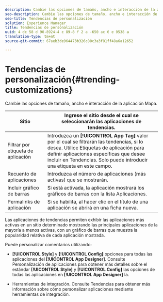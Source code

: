 ```yaml
---
description: Cambie las opciones de tamaño, ancho e interacción de la aplicación Mapa.
seo-description: Cambie las opciones de tamaño, ancho e interacción de la aplicación Mapa.
seo-title: Tendencias de personalización
solution: Experience Manager
title: Tendencias de personalización
uuid: 4 dc 58 d 90-8924-4 c 89-8 f 2 a -650 ac 6 e 0538 a
translation-type: tm+mt
source-git-commit: 67aeb3de964473b326c88c3a3f81ff48a6a12652

---
```



# Tendencias de personalización{#trending-customizations}

Cambie las opciones de tamaño, ancho e interacción de la aplicación Mapa.

| Sitio | Ingrese el sitio desde el cual se seleccionarán las aplicaciones de tendencias. |
|---|---|
| Filtrar por etiqueta de aplicación | Introduzca un **[!UICONTROL App Tag]** valor por el cual se filtrarán las tendencias, si lo desea. Utilice Etiquetas de aplicación para definir aplicaciones específicas que desee incluir en Tendencias. Solo puede introducir una etiqueta en este campo. |
| Recuento de aplicaciones | Introduzca el número de aplicaciones (más activas) que se mostrarán. |
| Incluir gráfico de barras | Si está activada, la aplicación mostrará los gráficos de barras con la lista Aplicaciones. |
| Permalinks de aplicación | Si se habilita, al hacer clic en el título de una aplicación se abrirá en una ficha nueva. |

Las aplicaciones de tendencias permiten exhibir las aplicaciones más activas en un sitio determinado mostrando las principales aplicaciones de la mayoría a menos activas, con un gráfico de barras que muestra la popularidad relativa de cada aplicación mostrada.

Puede personalizar comentarios utilizando:

* **[!UICONTROL Style]** y **[!UICONTROL Config]** opciones para todas las aplicaciones del **[!UICONTROL App Designer]**. Consulte Personalización de aplicaciones para obtener más detalles sobre el estándar **[!UICONTROL Style]** y **[!UICONTROL Config]** las opciones de todas las aplicaciones en **[!UICONTROL App Designer]** la.

* Herramientas de integración. Consulte Tendencias para obtener más información sobre cómo personalizar aplicaciones mediante herramientas de integración.


